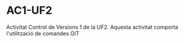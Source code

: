 # AC1-UF2
Activitat Control de Versions 1 de la UF2.  Aquesta activitat comporta l'utilització de comandes GIT
